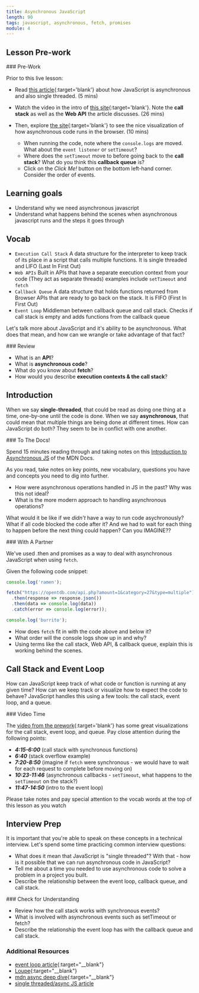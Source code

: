 ```yaml
---
title: Asynchronous JavaScript
length: 90
tags: javascript, asynchronous, fetch, promises
module: 4
---
```


## Lesson Pre-work
<section class="call-to-action">
### Pre-Work

Prior to this live lesson: 
- Read [this article](https://dev.to/steelvoltage/if-javascript-is-single-threaded-how-is-it-asynchronous-56gd){:target='blank'} about how JavaScript is asynchronous and also single threaded. (5 mins)

- Watch the video in the intro of [this site](http://latentflip.com/loupe){:target='blank'}.  Note the **call stack**  as well as the **Web API** the article discusses. (26 mins)

- Then, explore [the site](http://latentflip.com/loupe){:target='blank'} to see the nice visualization of how asynchronous code runs in the browser. (10 mins)
  - When running the code, note where the `console.logs` are moved.  What about the `event listener` or `setTimeout`?
  - Where does the `setTimeout` move to before going back to the **call stack**?  What do you think this **callback queue** is?
  - Click on the *Click Me!* button on the bottom left-hand corner.  Consider the order of events.
</section>


## Learning goals
* Understand why we need asynchronous javascript
* Understand what happens behind the scenes when asynchronous javascript runs and the steps it goes through

## Vocab

- `Execution Call Stack` A data structure for the interpreter to keep track of its place in a script that calls multiple functions. It is single threaded and LIFO (Last In First Out)
- `Web APIs` Built in APIs that have a separate execution context from your code (They act as separate threads) examples include `setTimeout` and `fetch`
- `Callback Queue` A data structure that holds functions returned from Browser APIs that are ready to go back on the stack. It is FIFO (First In First Out)
- `Event Loop` Middleman between callback queue and call stack. Checks if call stack is empty and adds functions from the callback queue

Let's talk more about JavaScript and it's ability to be asynchronous. What does that mean, and how can we wrangle or take advantage of that fact?

<section class="call-to-action">
### Review

- What is an **API**?
- What is **asynchronous code**?
- What do you know about **fetch**?
- How would you describe **execution contexts & the call stack**?
</section>

## Introduction

When we say **single-threaded**, that could be read as doing one thing at a time, one-by-one until the code is done. When we say **asynchronous**, that could mean that multiple things are being done at different times. How can JavaScript do both? They seem to be in conflict with one another.

<section class="call-to-action">
### To The Docs!

Spend 15 minutes reading through and taking notes on this [Introduction to Asynchronous JS](https://developer.mozilla.org/en-US/docs/Learn/JavaScript/Asynchronous/Introducing) of the MDN Docs.

As you read, take notes on key points, new vocabulary, questions you have and concepts you need to dig into further.

* How were asynchronous operations handled in JS in the past?  Why was this not ideal?
* What is the more modern approach to handling asynchronous operations? 

</section>

What would it be like if we _didn't_ have a way to run code asychronously?  What if all code blocked the code after it?  And we had to wait for each thing to happen before the next thing could happen?  Can you IMAGINE??

<section class="call-to-action">
### With A Partner

We've used .then and promises as a way to deal with asynchronous JavaScript when using `fetch`.

Given the following code snippet:
```javascript
console.log('ramen');

fetch("https://opentdb.com/api.php?amount=1&category=27&type=multiple")
  .then(response => response.json())
  .then(data => console.log(data))
  .catch(error => console.log(error));

console.log('burrito');
```

* How does `fetch` fit in with the code above and below it?
* What order will the console logs show up in and why?
* Using terms like the call stack, Web API, & callback queue, explain this is working behind the scenes.
</section>


## Call Stack and Event Loop

How can JavaScript keep track of what code or function is running at any given time? How can we keep track or visualize how to expect the code to behave? JavaScript handles this using a few tools: the call stack, event loop, and a queue.

<section class="call-to-action">
### Video Time

The [video from the prework](https://www.youtube.com/watch?v=8aGhZQkoFbQ){:target='blank'} has some great visualizations for the call stack, event loop, and queue. Pay close attention during the following points:

* ***4:15-6:00*** (call stack with synchronous functions)
* ***6:40*** (stack overflow example)
* ***7:20-8:50*** (imagine if `fetch` were synchronous - we would have to wait for each request to complete before moving on)
* ***10:23-11:46*** (asynchronous callbacks - `setTimeout`, what happens to the `setTimeout` on the stack?)
* ***11:47-14:50*** (intro to the event loop)

Please take notes and pay special attention to the vocab words at the top of this lesson as you watch
</section>

## Interview Prep

It is important that you're able to speak on these concepts in a technical interview. Let's spend some time practicing common interview questions:
* What does it mean that JavaScript is "single threaded"? With that - how is it possible that we can run asynchronous code in JavaScript?
* Tell me about a time you needed to use asynchronous code to solve a problem in a project you built.
* Describe the relationship between the event loop, callback queue, and call stack. 

<section class="checks-for-understanding">
### Check for Understanding

* Review how the call stack works with synchronous events?
* What is involved with asynchronous events such as setTimeout or fetch?
* Describe the relationship the event loop has with the callback queue and call stack.
</section>

### Additional Resources
* [event loop article](https://www.educative.io/edpresso/what-is-an-event-loop-in-javascript){:target="\__blank"}
* [Loupe](http://latentflip.com/loupe){:target="\__blank"}
* [mdn async deep dive](https://developer.mozilla.org/en-US/docs/Learn/JavaScript/Asynchronous){:target="\__blank"}
* [single threaded/async JS article](https://dev.to/bbarbour/if-javascript-is-single-threaded-how-is-it-asynchronous-56gd)